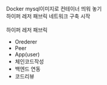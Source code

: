 Docker mysql이미지로 컨테이너 띄워 놓기 <br>
하이퍼 레저 패브릭 네트워크 구축 시작<br>
<br>
하이퍼 레저 패브릭<br>
- Orederer
- Peer
- App(user)
- 체인코드작성
- 백엔드 연동
- 코드리뷰